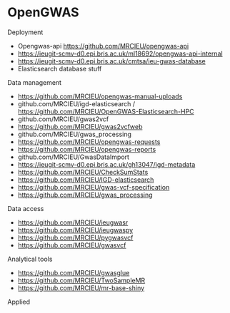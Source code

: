 # OpenGWAS

Deployment

- Opengwas-api https://github.com/MRCIEU/opengwas-api
- https://ieugit-scmv-d0.epi.bris.ac.uk/ml18692/opengwas-api-internal
- https://ieugit-scmv-d0.epi.bris.ac.uk/cmtsa/ieu-gwas-database
- Elasticsearch database stuff

Data management

- https://github.com/MRCIEU/opengwas-manual-uploads
- github.com/MRCIEU/igd-elasticsearch / https://github.com/MRCIEU/OpenGWAS-Elasticsearch-HPC
- github.com/MRCIEU/gwas2vcf
- https://github.com/MRCIEU/gwas2vcfweb
- github.com/MRCIEU/gwas_processing
- https://github.com/MRCIEU/opengwas-requests
- https://github.com/MRCIEU/opengwas-reports
- github.com/MRCIEU/GwasDataImport
- https://ieugit-scmv-d0.epi.bris.ac.uk/gh13047/igd-metadata
- https://github.com/MRCIEU/CheckSumStats
- https://github.com/MRCIEU/IGD-elasticsearch
- https://github.com/MRCIEU/gwas-vcf-specification
- https://github.com/MRCIEU/gwas_processing

Data access

- https://github.com/MRCIEU/ieugwasr
- https://github.com/MRCIEU/ieugwaspy
- https://github.com/MRCIEU/pygwasvcf
- https://github.com/MRCIEU/gwasvcf

Analytical tools

- https://github.com/MRCIEU/gwasglue
- https://github.com/MRCIEU/TwoSampleMR
- https://github.com/MRCIEU/mr-base-shiny


Applied










